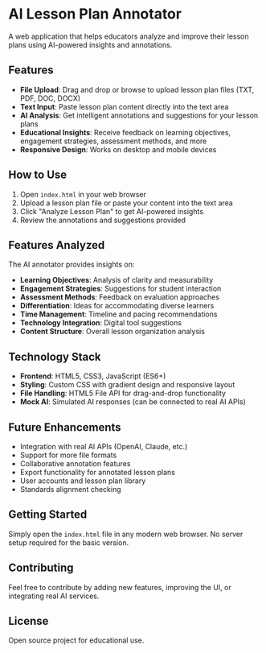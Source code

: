# AI Lesson Plan Annotator

A web application that helps educators analyze and improve their lesson plans using AI-powered insights and annotations.

## Features

- **File Upload**: Drag and drop or browse to upload lesson plan files (TXT, PDF, DOC, DOCX)
- **Text Input**: Paste lesson plan content directly into the text area
- **AI Analysis**: Get intelligent annotations and suggestions for your lesson plans
- **Educational Insights**: Receive feedback on learning objectives, engagement strategies, assessment methods, and more
- **Responsive Design**: Works on desktop and mobile devices

## How to Use

1. Open `index.html` in your web browser
2. Upload a lesson plan file or paste your content into the text area
3. Click "Analyze Lesson Plan" to get AI-powered insights
4. Review the annotations and suggestions provided

## Features Analyzed

The AI annotator provides insights on:

- **Learning Objectives**: Analysis of clarity and measurability
- **Engagement Strategies**: Suggestions for student interaction
- **Assessment Methods**: Feedback on evaluation approaches
- **Differentiation**: Ideas for accommodating diverse learners
- **Time Management**: Timeline and pacing recommendations
- **Technology Integration**: Digital tool suggestions
- **Content Structure**: Overall lesson organization analysis

## Technology Stack

- **Frontend**: HTML5, CSS3, JavaScript (ES6+)
- **Styling**: Custom CSS with gradient design and responsive layout
- **File Handling**: HTML5 File API for drag-and-drop functionality
- **Mock AI**: Simulated AI responses (can be connected to real AI APIs)

## Future Enhancements

- Integration with real AI APIs (OpenAI, Claude, etc.)
- Support for more file formats
- Collaborative annotation features
- Export functionality for annotated lesson plans
- User accounts and lesson plan library
- Standards alignment checking

## Getting Started

Simply open the `index.html` file in any modern web browser. No server setup required for the basic version.

## Contributing

Feel free to contribute by adding new features, improving the UI, or integrating real AI services.

## License

Open source project for educational use.